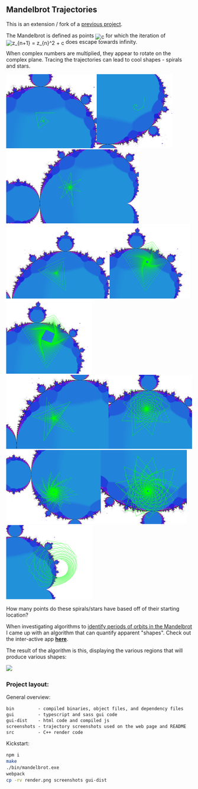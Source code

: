 ## Mandelbrot Trajectories

This is an extension / fork of a [previous project](https://github.com/jeremy-rifkin/mandelbrot-orbits).

The Mandelbrot is defined as points <img alt="c" src="https://render.githubusercontent.com/render/math?math=c" style="transform: translateY(20%);" /> for which the iteration of <img alt="z_{n+1} = z_{n}^2 + c" src="https://render.githubusercontent.com/render/math?math=z_%7Bn%2B1%7D%20%3D%20z_%7Bn%7D%5E2%20%2B%20c" style="transform: translateY(20%);" /> does
escape towards infinity.

When complex numbers are multiplied, they appear to rotate on the complex plane. Tracing the
trajectories can lead to cool shapes - spirals and stars.

<img height="200" src="screenshots/1.png"><img height="200" src="screenshots/1 a.png"><img height="200" src="screenshots/1 b.png"><img height="200" src="screenshots/3.png"><img height="200" src="screenshots/4.png"><img height="200" src="screenshots/4 a.png"><img height="200" src="screenshots/5.png"><img height="200" src="screenshots/10.png"><img height="200" src="screenshots/12.png"><img height="200" src="screenshots/13.png"><img height="200" src="screenshots/circle.png">

How many points do these spirals/stars have based off of their starting location?

When investigating algorithms to [identify periods of orbits in the Mandelbrot](https://github.com/jeremy-rifkin/mandelbrot-orbits) I came up
with an algorithm that can quantify apparent "shapes". Check out the inter-active app
[**here**](https://rifkin.dev/projects/mandelbrot-trajectories/).

The result of the algorithm is this, displaying the various regions that will produce various
shapes:

![](gui-dist/render.png)

### Project layout:

General overview:

```
bin         - compiled binaries, object files, and dependency files
gui         - typescript and sass gui code
gui-dist    - html code and compiled js
screenshots - trajectory screenshots used on the web page and README
src         - C++ render code
```

Kickstart:

```bash
npm i
make
./bin/mandelbrot.exe
webpack
cp -rv render.png screenshots gui-dist
```
